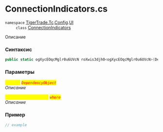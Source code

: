 
# ConnectionIndicators.cs
`namespace` [TigerTrade.Tc](../../../../../TigerTrade.Tc.md).[Config](../../../../../TigerTrade.Tc/Config.md).[UI](../../../../../TigerTrade.Tc/Config/UI.md)  
&nbsp;&nbsp;&nbsp;&nbsp;&nbsp;&nbsp;&nbsp;&nbsp;&nbsp;`class` [ConnectionIndicators](../../ConnectionIndicators.cs.md)

Описание

### Синтаксис
```csharp
public static ogXycEOqcMglr0u6UVcN roXwis3djh0<ogXycEOqcMglr0u6UVcN>(DependencyObject _param0)
```
### Параметры  
<mark style="color:yellow;">`_param0`</mark> <mark style="color:red;">*`DependencyObject`*</mark>  
 *Описание*  
  
<mark style="color:yellow;">`ogXycEOqcMglr0u6UVcN`</mark> <mark style="color:red;">*`where`*</mark>  
 *Описание*  
  


### Пример  
```csharp
// example
```
                    
                    